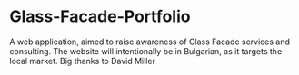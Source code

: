 # Glass-Facade-Portfolio
 A web application, aimed to raise awareness of Glass Facade services and consulting. The website will intentionally be in Bulgarian, as it targets the local market. Big thanks to David Miller
